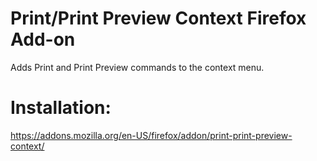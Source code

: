 # Print/Print Preview Context Firefox Add-on
Adds Print and Print Preview commands to the context menu.

# Installation:
https://addons.mozilla.org/en-US/firefox/addon/print-print-preview-context/
